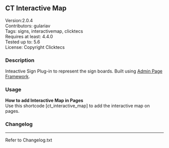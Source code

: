 ## CT Interactive Map

Version:2.0.4<br/>
Contributors: gulariav <br/>
Tags: signs, interactivemap, clicktecs<br/>
Requires at least: 4.4.0<br/>
Tested up to: 5.6<br/>
License: Copyright Clicktecs<br/>


### Description
Inteactive Sign Plug-in to represent the sign boards. Built using [Admin Page Framework](http://admin-page-framework.michaeluno.jp/ "Read more about Admin Page Framework"). 

### Usage
**How to add Interactive Map in Pages** <br/>
Use this shortcode [ct_interactive_map] to add the interactive map on pages.
 


### Changelog
--------

Refer to Changelog.txt
